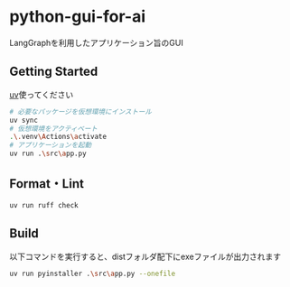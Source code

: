 # python-gui-for-ai

LangGraphを利用したアプリケーション旨のGUI

## Getting Started

[uv](https://docs.astral.sh/uv/)使ってください

```bash
# 必要なパッケージを仮想環境にインストール
uv sync
# 仮想環境をアクティベート
.\.venv\Actions\activate
# アプリケーションを起動
uv run .\src\app.py
```

## Format・Lint

```bash
uv run ruff check
```

## Build

以下コマンドを実行すると、distフォルダ配下にexeファイルが出力されます

```bash
uv run pyinstaller .\src\app.py --onefile
```
